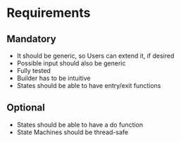 # Requirements  
## Mandatory  
- It should be generic, so Users can extend it, if desired
- Possible input should also be generic
- Fully tested
- Builder has to be intuitive
- States should be able to have entry/exit functions
## Optional
- States should be able to have a do function
- State Machines should be thread-safe